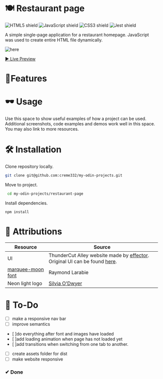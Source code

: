 # 🍽 Restaurant page
![HTML5 shield](https://img.shields.io/badge/-HTML5-blue)
![JavaScript shield](https://img.shields.io/badge/-JavaScript-yellow)
![CSS3 shield](https://img.shields.io/badge/-CSS3-orange)
![Jest shield](https://img.shields.io/badge/-Webpack-red)

A simple single-page application for a  restaurant homepage. JavaScript was used to create entire HTML file dynamically. 

![here](thundercutalley.png)

[▶ Live Preview](https://creme332.github.io/my-odin-projects/restaurant-page/)

# 🚀Features

# 🕶 Usage
Use this space to show useful examples of how a project can be used. Additional screenshots, code examples and demos work well in this space. You may also link to more resources.

#  🛠 Installation
Clone repository locally.
```bash
git clone git@github.com:creme332/my-odin-projects.git
```
Move to project.
```bash
 cd my-odin-projects/restaurant-page
 ```

 Install dependencies.
 ```bash
npm install
 ```

# 📌 Attributions
Resource | Source
---|---
UI | ThunderCut Alley website made by [effector](https://effector.ie/). Original UI can be found [here](thundercutalley.png).
[marquee-moon font](src/assets/marqueem.ttf) | Raymond Larabie
Neon light logo | [Silvia O'Dwyer](https://css-tricks.com/how-to-create-neon-text-with-css/)

# 🔨 To-Do
-  [ ] make a responsive nav bar
 - [ ] improve semantics
 - [ ]do everything after font and images have loaded
 - [ ]add loading animation when page has not loaded yet
 - [ ]add transitions when switching from one tab to another.
 - [ ] create assets folder for dist
- [ ] make website responsive
### ✔ Done
